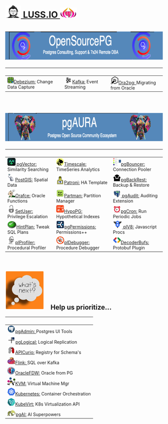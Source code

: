  

# [<img height=40 width=50 src=img/budha.png> LUSS.IO <img height=33 width=55 src=img/purple-pg-aura.png>](https://pgora.com)

##### &nbsp;&nbsp;&nbsp;&nbsp;&nbsp;<img height=90 width=750 src=img/opensourcepg-banner.png> 
| &nbsp; | &nbsp; | &nbsp; |
| :----- | :----- | :----- | 
| [<img height=20 width=20 src=img/debezium.jpg>Debezium:](https://debezium.io) Change Data Capture | [<img height=20 width=25 src=img/kafka.jpg>Kafka:](https://kafka.apache.org) Event Streaming | [<img height=25 width=25 src=img/ora2pg.png>Ora2pg: ](https://ora2pg.darold.net) Migrating from Oracle  

&nbsp;
&nbsp;
&nbsp;
&nbsp;
##### &nbsp;&nbsp;&nbsp;&nbsp;&nbsp;<img height=90 width=750 src=img/pgaura-banner.png> 
| &nbsp; | &nbsp; | &nbsp; |
| :----- | :----- | :----- | 
| [<img height=25 width25 src=img/vector.png> pgVector:](https://github.com/pgvector/pgvector?tab=readme-ov-file#getting-started) Similarity Searching |  [<img height=25 width25 src=img/timescale.png>Timescale:](https://github.com/timescale/timescaledb?tab=readme-ov-file#create-a-hypertable) TimeSeries Analytics | [<img height=25 width25 src=img/pgbouncer.png>pgBouncer:](https://pgbouncer.org) Connection Pooler
| [<img height=25 width25 src=img/postgis.jpg>PostGIS:](https://postgis.net) Spatial Data | [<img height=25 width25 src=img/patroni.png>Patroni:](https://github.com/patroni/patroni]) HA Template | [<img height=25 width25 src=img/backrest.png>pgBackRest:](https://pgbackrest.org) Backup & Restore
| [<img height=25 width25 src=img/orafce.png>Orafce:](https://github.com/orafce/orafce/) Oracle Functions | [<img height=25 width25 src=img/partman.png>Partman:](https://github.com/pgpartman/pg_partman) Partition Manager| [<img height=25 width25 src=img/pgaudit.png> pgAudit:](https://pgaudit.org/) Auditing Extension 
| [<img height=25 width25 src=img/setuser.png>SetUser:](https://github.com/pgaudit/set_user?tab=readme-ov-file#postgresql-set_user-extension-module) Privilege Escalation| [<img height=25 width25 src=img/whatif.png>HypoPG:](https://github.com/) Hypothetical Indexes | [<img height=25 width25 src=img/cron.png>pgCron:](https://github.com/citusdata/pg_cron?tab=readme-ov-file#what-is-pg_cron) Run Periodic Jobs
| [<img height=25 width25 src=img/hintplan.png>HintPlan:](https://github.com/ossc-db/pg_hint_plan) Tweak SQL Plans | [<img height=25 width25 src=img/cybertec.png>pgPermissions:](https://github.com/cybertec-postgresql/pg_permissions?tab=readme-ov-file#postgresql-permission-reports-and-checks) Permissions++ | [<img height=25 width25 src=img/v8.png> plV8:](https://plv8.github.io/) Javascript Procs 
| [<img height=25 width25 src=img/jan.png>plProfiler:](https://github.com) Procedural Profiler | [<img height=25 width25 src=img/debugger.png>plDebugger:](https://github.com/EnterpriseDB/pldebugger) Procedure Debugger | [<img height=25 width25 src=img/protobufs.jpg>DecoderBufs:](https://github.com/debezium/postgres-decoderbufs) Protobuf Plugin
 

&nbsp;
## <img height=125 width=125 src=img/whats-next.png> &nbsp;&nbsp; **Help us prioritize**...

| &nbsp; |
| :----- | 
| [<img height=25 width=25 src=img/pgadmin4.png>pgAdmin: ](https://pgAdmin.org) Postgres UI Tools
| [<img height=25 width25 src=img/pglogical.png>pgLogical:](https://github.com/2ndquadrant/pglogical?tab=readme-ov-file#usage) Logical Replication
| [<img height=25 width=25 src=img/apicurio.png>APICurio:](https://www.apicur.io/registry/) Registry for Schema's  
| [<img height=25 width=25 src=img/flink.jpg>Flink: ](https://flink.apache.org) SQL over Kafka  
| [<img height=25 width25 src=img/oracle_fdw.png>OracleFDW:](https://github.com/laurenz/oracle_fdw?tab=readme-ov-file#foreign-data-wrapper-for-oracle) Oracle from PG 
| [<img height=25 width=25 src=img/kvm.png>KVM:](https://virt-manager.org/) Virtual Machine Mgr 
| [<img height=25 width=25 src=img/k8s.svg>Kubernetes:](https://kubernetes.io) Container Orchestration 
| [<img height=25 width=25 src=img/kubevirt.png>KubeVirt:](https://kubevirt.io) K8s Virtualization API 
| [<img height=25 width25 src=img/pgai.png>pgAI:](https://github.com/timescale/pgai?tab=readme-ov-file#create-a-table-and-run-a-vectorizer) AI Superpowers 



